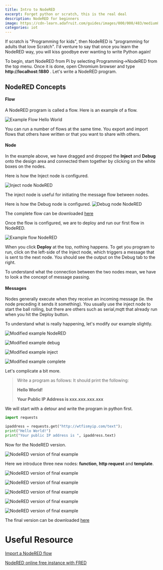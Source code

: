 ```yaml
---
title: Intro to NodeRED
excerpt: Forget python or scratch, this is the real deal
description: NodeRED for beginners
image: https://cdn-learn.adafruit.com/guides/images/000/000/483/medium800/node-red-screenshot.png
categories: iot
---
```


If scratch is "Programming for kids", then NodeRED is "programming for adults that love Scratch". I'd venture to say that once you learn 
the NodeRED way, you will kiss goodbye ever wanting to write Python again!


To begin, start NodeRED from Pi by selecting Programming->NodeRED from the top menu. Once it is done, open Chromium browser and type 
**http://localhost:1880** . Let's write a NodeRED program.

## NodeRED Concepts

#### Flow
A NodeRED program is called a flow. Here is an example of a flow.

![Example Flow Hello World](https://github.com/raspberrypisig/raspberrypisig.github.io/raw/master/assets/images/nodered-example-flow1.jpg)

You can run a number of flows at the same time. You export and import flows that others have written or that you want to share with others.

#### Node
In the example above, we have dragged and dropped the **Inject** and **Debug** onto the design area and connected them together by clicking 
on the white boxes on the nodes. 

Here is how the Inject node is configured.

![Inject node NodeRED](https://github.com/raspberrypisig/raspberrypisig.github.io/raw/master/assets/images/nodered-example-flow2.jpg)

The inject node is useful for initiating the message flow between nodes. 

Here is how the Debug node is configured.
![Debug node NodeRED](https://github.com/raspberrypisig/raspberrypisig.github.io/raw/master/assets/images/nodered-example-flow4.jpg)

The complete flow can be downloaded [here](https://raw.githubusercontent.com/raspberrypisig/raspberrypisig.github.io/master/assets/images/noderedexample.flow)

Once the flow is configured, we are to deploy and run our first flow in NodeRED.

![Example flow NodeRED](https://github.com/raspberrypisig/raspberrypisig.github.io/raw/master/assets/images/nodered-example-flow9.jpg)

When you click **Deploy** at the top, nothing happens. To get you program to run, click on the left-side of the Inject node, which triggers a message that is sent to the next node. You should see the output on the Debug tab to the right.

To understand what the connection between the two nodes mean, we have to look a the concept of message passing.

#### Messages

Nodes generally execute when they receive an incoming message (ie. the node preceding it sends it something). You usually use the inject
node to start the ball rolling, but there are others such as serial,mqtt that already run when you hit the Deploy button.

To understand what is really happening, let's modify our example slightly.

![Modified example NodeRED](https://github.com/raspberrypisig/raspberrypisig.github.io/raw/master/assets/images/nodered-example-flow5.jpg)

![Modified example debug](https://github.com/raspberrypisig/raspberrypisig.github.io/raw/master/assets/images/nodered-example-flow6.jpg)

![Modified example inject](https://github.com/raspberrypisig/raspberrypisig.github.io/raw/master/assets/images/nodered-example-flow7.jpg)

![Modified example complete](https://github.com/raspberrypisig/raspberrypisig.github.io/raw/master/assets/images/nodered-example-flow8.jpg)

Let's complicate a bit more.

>Write a program as follows: It should print the following:
>
>**Hello World!**
>
>**Your Public IP Address is xxx.xxx.xxx.xxx**
>

We will start with a detour and write the program in python first.

```python
import requests

ipaddress = requests.get("http://wtfismyip.com/text");
print("Hello World!")
print("Your public IP address is ", ipaddress.text)
```

Now for the NodeRED version.

![NodeRED version of final example](https://github.com/raspberrypisig/raspberrypisig.github.io/raw/master/assets/images/nodered-example-flow10.jpg)

Here we introduce three new nodes: **function**, **http request** and **template**.

![NodeRED version of final example](https://github.com/raspberrypisig/raspberrypisig.github.io/raw/master/assets/images/nodered-example-flow11.jpg)

![NodeRED version of final example](https://github.com/raspberrypisig/raspberrypisig.github.io/raw/master/assets/images/nodered-example-flow12.jpg)

![NodeRED version of final example](https://github.com/raspberrypisig/raspberrypisig.github.io/raw/master/assets/images/nodered-example-flow13.jpg)

![NodeRED version of final example](https://github.com/raspberrypisig/raspberrypisig.github.io/raw/master/assets/images/nodered-example-flow14.jpg)

![NodeRED version of final example](https://github.com/raspberrypisig/raspberrypisig.github.io/raw/master/assets/images/nodered-example-flow15.jpg)

The final version can be downloaded [here](https://raw.githubusercontent.com/raspberrypisig/raspberrypisig.github.io/master/assets/images/noderedexample.flow)

# Useful Resource
[Import a NodeRED flow](http://developers.sensetecnic.com/article/how-to-import-a-node-red-flow/)

[NodeRED online free instance with FRED](https://fred.sensetecnic.com/)
